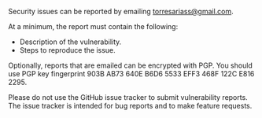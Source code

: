 Security issues can be reported by emailing torresariass@gmail.com.

At a minimum, the report must contain the following:

- Description of the vulnerability.
- Steps to reproduce the issue.

Optionally, reports that are emailed can be encrypted with PGP. You should use
PGP key fingerprint 903B AB73 640E B6D6 5533 EFF3 468F 122C E816 2295.

Please do not use the GitHub issue tracker to submit vulnerability reports. The
issue tracker is intended for bug reports and to make feature requests.
